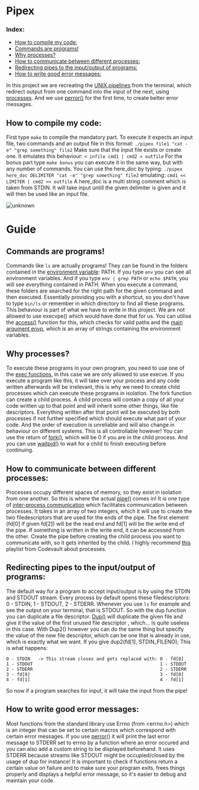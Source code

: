 # Pipex

### Index:
+ [How to compile my code:](#how-to-compile-my-code)
+ [Commands are programs!](#commands-are-programs) 
+ [Why processes? ](#why-processes) 
+ [How to communicate between different processes:](#how-to-communicate-between-different-processes)
+ [Redirecting pipes to the input/output of programs:](#redirecting-pipes-to-the-inputoutput-of-programs)
+ [How to write good error messages: ](#how-to-write-good-error-messages)

In this project we are recreating the [UNIX pipelines](https://www.geeksforgeeks.org/piping-in-unix-or-linux/) from the terminal, which redirect output from one command into the input of the next,
using [processes](https://en.wikipedia.org/wiki/Process_(computing)). And we use [perror()](https://linux.die.net/man/3/perror) for the first time, to create better error messages.
<br>

## How to compile my code:
First type `make` to compile the mandatory part. To execute it expects an input file, two commands and an output file in this format: 
`./pipex file1 "cat -e" "grep something" file2` Make sure that the input file exists or create one. It emulates this behaviour: `< infile cmd1 | cmd2 > outfile`
For the bonus part type `make bonus` you can execute it in the same way, but with any number of commands. You can use the here_doc by typing: 
`./pipex here_doc DELIMITER "cat -e" "grep something" file2` emulating: `cmd1 << LIMITER | cmd2 >> outfile`
A here_doc is a multi string comment which is taken from STDIN. It will take input untill the given delimiter is given and it will then be used like an input file. 

![unknown](https://user-images.githubusercontent.com/13866954/179375247-7800f6d0-2a32-4499-8f5b-05ea23167022.png)

# Guide
## Commands are programs!
Commands like `ls` are actually programs! They can be found in the folders contained in the [environment variable](https://wiki.archlinux.org/title/environment_variables): PATH. 
If you type `env` you can see all environment variables. And if you type `env | grep PATH` or `echo $PATH`, you will see everything contained in PATH.
When you execute a command, these folders are searched for the right path for the given command and then executed. Essentially providing you with a shortcut, 
so you don't have to type `bin/ls` or remember in which directory to find all these programs. 
This behaviour is part of what we have to write in this project. We are not allowed to use execvpe() which would have done that for us.
You can utilise the [access()](https://linux.die.net/man/2/access) function for this, which checks for valid paths and the [main argument envp](http://crasseux.com/books/ctutorial/Environment-variables.html), which is an array of strings containing the environment variables.


## Why processes? 
To execute these programs in your own program, you need to use one of the [exec functions](https://linuxhint.com/exec_linux_system_call_c/), in this case we are only allowed to use execve. 
If you execute a program like this, it will take over your process and any code written afterwards will be irrelevant, this is why we need
to create child processes which can execute these programs in isolation. The fork function can create a child process. A child process will contain 
a copy of all your code written up to that point and will inherit some other things, like file descriptors. 
Everything written after that point will be executed by both processes if not further specified which should execute what part of your code. 
And the order of execution is unreliable and will also change in behaviour on different systems. 
This is all controllable however! You can use the return of [fork()](https://linux.die.net/man/2/fork), which will be 0 if you are in the child process. 
And you can use [waitpid()](https://linux.die.net/man/2/waitpid) to wait for a child to finish executing before continuing.

## How to communicate between different processes:
Processes occupy different spaces of memory, so they exist in isolation from one another. So this is where the actual [pipe()](https://www.geeksforgeeks.org/pipe-system-call/) comes in! It is one type of [inter-process communication](https://en.wikipedia.org/wiki/Inter-process_communication) which facilitates communication between processes. It takes in an array of two integers, which it will use to create the two filedescriptors that are used for the ends of the pipe. The first element (fd[0] if given fd[2]) will be the read end and fd[1] will be the write end of the pipe. If something is written in the write end, it can be accessed from the other. Create the pipe before creating the child process you want to communicate with, so it gets inherited by the child.
I highly recommend [this](https://www.youtube.com/watch?v=cex9XrZCU14&list=PLfqABt5AS4FkW5mOn2Tn9ZZLLDwA3kZUY) playlist from Codevault about processes.

## Redirecting pipes to the input/output of programs:
The default way for a program to accept input/output is by using the STDIN and STDOUT stream. Every process by default opens these filedescriptors: 
0 - STDIN, 1 - STDOUT, 2 - STDERR. Whenever you use `ls` for example and see the output on your terminal, that is STDOUT. 
So with the dup function you can duplicate a file descriptor. [Dup()](https://linux.die.net/man/2/dup2) will duplicate the given file and give it the value of the first unused file descriptor , which... Is quite useless in this case. With Dup2() however you can do the same thing but specify the value of the new file descriptor, which can be one that is already in use, which is exactly what we want. If you give dup2(fd[1], STDIN_FILENO); This is what happens: 
```
0 - STDIN   -> This stream closes and gets replaced with: 0 - fd[0]
1 - STDOUT                                                1 - STDOUT
2 - STDERR                                                2 - STDERR
3 - fd[0]                                                 3 - fd[0]
4 - fd[1]                                                 4 - fd[1]
```
So now if a program searches for input, it will take the input from the pipe!

## How to write good error messages: 
Most functions from the standard library use Errno (from <errno.h>) which is an integer that can be set to certain macros which correspond with certain error messages. If you use [perror()](https://www.tutorialspoint.com/c_standard_library/c_function_perror.htm) it will print the last error message to STDERR set to errno by a function where an error occured and you can also add a custom string to be displayed beforehand. It uses STDERR because streams like STDOUT might be occupied/closed by the usage of dup for instance! It is important to check if functions return a certain value on failure and to make sure your program exits, frees things properly and displays a helpful error message, so it's easier to debug and maintain your code. 
